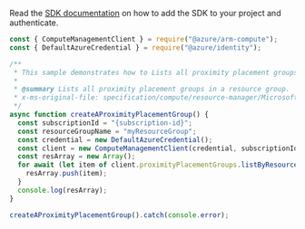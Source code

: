Read the [SDK documentation](https://github.com/Azure/azure-sdk-for-js/blob/%40azure%2Farm-compute_19.0.0/sdk/compute/arm-compute/README.md) on how to add the SDK to your project and authenticate.

```javascript
const { ComputeManagementClient } = require("@azure/arm-compute");
const { DefaultAzureCredential } = require("@azure/identity");

/**
 * This sample demonstrates how to Lists all proximity placement groups in a resource group.
 *
 * @summary Lists all proximity placement groups in a resource group.
 * x-ms-original-file: specification/compute/resource-manager/Microsoft.Compute/stable/2022-03-01/ComputeRP/examples/proximityPlacementGroupExamples/ProximityPlacementGroup_ListByResourceGroup.json
 */
async function createAProximityPlacementGroup() {
  const subscriptionId = "{subscription-id}";
  const resourceGroupName = "myResourceGroup";
  const credential = new DefaultAzureCredential();
  const client = new ComputeManagementClient(credential, subscriptionId);
  const resArray = new Array();
  for await (let item of client.proximityPlacementGroups.listByResourceGroup(resourceGroupName)) {
    resArray.push(item);
  }
  console.log(resArray);
}

createAProximityPlacementGroup().catch(console.error);
```
